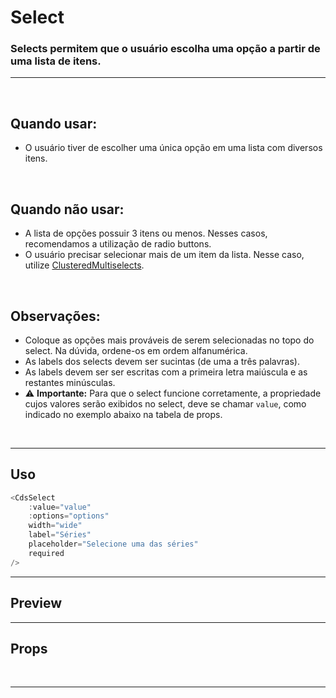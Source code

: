 # Select

### Selects permitem que o usuário escolha uma opção a partir de uma lista de itens.
---
<br>

## Quando usar:
- O usuário tiver de escolher uma única opção em uma lista com diversos itens.


<br>

## Quando não usar:
- A lista de opções possuir 3 itens ou menos. Nesses casos, recomendamos a utilização de radio buttons.
- O usuário precisar selecionar mais de um item da lista. Nesse caso, utilize <a href="https://sysvale.github.io/cuida/?path=/docs/componentes-forms-clusteredmultiselect--clustered-multiselect">ClusteredMultiselects</a>.

<br>

## Observações:
- Coloque as opções mais prováveis de serem selecionadas no topo do select. Na dúvida, ordene-os em ordem alfanumérica.
- As labels dos selects devem ser sucintas (de uma a três palavras).
- As labels devem ser ser escritas com a primeira letra maiúscula e as restantes minúsculas.
- ⚠️ **Importante:** Para que o select funcione corretamente, a propriedade cujos valores serão exibidos no select, deve se chamar `value`, como indicado no exemplo abaixo na tabela de props.

<br>

---

## Uso

```js
<CdsSelect
	:value="value"
	:options="options"
	width="wide"
	label="Séries"
	placeholder="Selecione uma das séries"
	required
/>
```

---

## Preview

<PreviewBuilder
	:args
	:events 
	component="CdsSelect"
/>

---

## Props

<APITable
	name="CdsSelect"
	section="props"
/>
<br>

---

<script setup>
import { ref } from 'vue';
import CdsSelect from '@/components/Select.vue';

const events = [
	'update:modelValue',
	'click',
	'change',
	'focus',
	'blur',
	'keydown'
];

const options = ref([
	{
		value: 'Breaking Bad',
		id: '1',
	},
	{
		value: 'Game of Thrones',
		id: '2',
	},
	{
		value: 'The Umbrella Academy',
		id: '3',
	},
	{
		value: 'Fringe',
		id: '4',
	},
	{
		value: 'Dark',
		id: '5',
	},
	{
		value: 'Borat: o segundo melhor repórter do glorioso país Cazaquistão viaja à América',
		id: '6',
	},
	{
		value: 'Black Mirror',
		id: '7',
	},
	{
		value: 'Westworld',
		id: '8',
	},
	{
		value: 'Avatar: A Lenda de Aang',
		id: '9',
	},
	{
		value: 'Vikings',
		id: '10',
	},
	{
		value: 'Arcane',
		id: '11',
	},
]);

const args = ref({
	options,
	label: 'Séries',
	placeholder: 'Selecione uma das séries',
	required: true,
	disabled: false,
	state: 'default',
	required: false,
	searchable: false,
	addable: false,
	fluid: false,
	mobile: false,
	floatingLabel: false,
	errorMessage: 'Campo obrigatório',
	tooltip: '',
	tooltipIcon: 'info-outline',
	linkText: '',
	linkUrl: '',
	supportingText: null,
	supportLink: '',
	supportLinkUrl: '',
});
</script>

